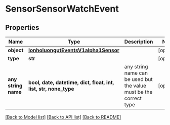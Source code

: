 # SensorSensorWatchEvent


## Properties
Name | Type | Description | Notes
------------ | ------------- | ------------- | -------------
**object** | [**IonholuongutEventsV1alpha1Sensor**](IonholuongutEventsV1alpha1Sensor.md) |  | [optional] 
**type** | **str** |  | [optional] 
**any string name** | **bool, date, datetime, dict, float, int, list, str, none_type** | any string name can be used but the value must be the correct type | [optional]

[[Back to Model list]](../README.md#documentation-for-models) [[Back to API list]](../README.md#documentation-for-api-endpoints) [[Back to README]](../README.md)


